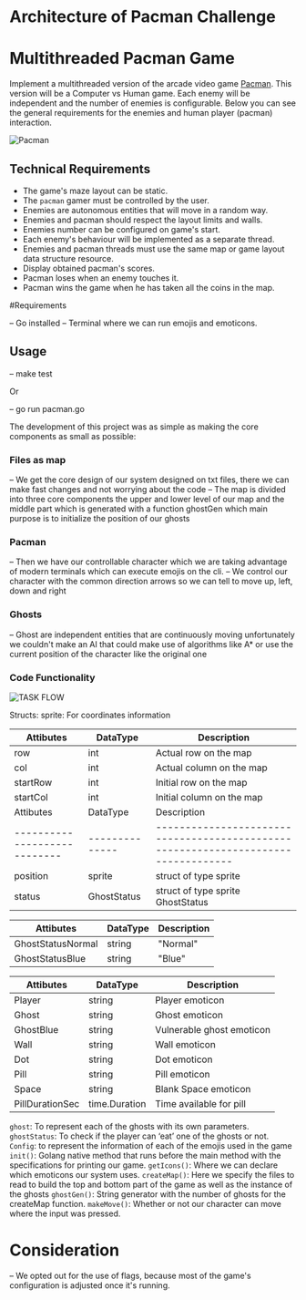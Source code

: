 # Architecture of Pacman Challenge

Multithreaded Pacman Game
=========================

Implement a multithreaded version of the arcade video game [Pacman](https://en.wikipedia.org/wiki/Pac-Man). This version will be a
Computer vs Human game. Each enemy will be independent and the number of enemies is configurable. Below you can see the general
requirements for the enemies and human player (pacman) interaction.

![Pacman](pacman.png)

Technical Requirements
----------------------
- The game's maze layout can be static.
- The `pacman` gamer must be controlled by the user.
- Enemies are autonomous entities that will move in a random way.
- Enemies and pacman should respect the layout limits and walls.
- Enemies number can be configured on game's start.
- Each enemy's behaviour will be implemented as a separate thread.
- Enemies and pacman threads must use the same map or game layout data structure resource.
- Display obtained pacman's scores.
- Pacman loses when an enemy touches it.
- Pacman wins the game when he has taken all the coins in the map.

#Requirements

– Go installed
– Terminal where we can run emojis and emoticons.


## Usage 

– make test

Or

– go run pacman.go

The development of this project was as simple as making the core components as small as possible:

### Files as map
– We get the core design of our system designed on txt files, there we can make fast changes and not worrying about the code
– The map is divided into three core components the upper and lower level of our map and the middle part which is generated with a function ghostGen which main purpose is to initialize the position of our ghosts

 ### Pacman
– Then we have our controllable character which we are taking advantage of modern terminals which can execute emojis on the cli.
– We control our character with the common direction arrows so we can tell to move up, left, down and right

### Ghosts
– Ghost are independent entities that are continuously moving unfortunately we couldn't make an AI that could make use of algorithms like A* or use the current position of the character like the original one

### Code Functionality

![TASK FLOW](pacman.png)

Structs:
sprite: For coordinates information



| Attibutes                  |   DataType   | Description                                                                      |
|----------------------------|--------------|----------------------------------------------------------------------------------|
|     row                |     int   | Actual row on the map                                             |
|     col                |     int   | Actual column on the map                                                 |
|     startRow           |  int      | Initial row on the map                                   |
|     startCol                |     int   | Initial column on the map                                               |
| Attibutes                  |   DataType   | Description                                                                      |
|----------------------------|--------------|----------------------------------------------------------------------------------|
|     position                |     sprite   | struct of type sprite                                           |
|     status                |     GhostStatus   | struct of type sprite GhostStatus                                             |


| Attibutes                  |   DataType   | Description                                                                      |
|----------------------------|--------------|----------------------------------------------------------------------------------|
|     GhostStatusNormal      |     string   |   "Normal"                                      |
|     GhostStatusBlue       |     string   | "Blue"                                            |




| Attibutes                  |   DataType   | Description                                                                      |
|----------------------------|--------------|----------------------------------------------------------------------------------|
|     Player                  |      string     |   Player emoticon                                 |
|     Ghost                  |      string     | Ghost emoticon                                           |
|     GhostBlue                  |      string     |   Vulnerable ghost emoticon                                 |
|     Wall                  |      string     | Wall emoticon                                           |
|     Dot                   |      string     |   Dot emoticon                                 |
|     Pill                  |      string     | Pill emoticon                                           |
|     Space                     |      string     |   Blank Space emoticon                                 |
|     PillDurationSec                  |      time.Duration     | Time available for pill                                 |



`ghost`: To represent each of the ghosts with its own parameters.
`ghostStatus`: To check if the player can ‘eat’ one of the ghosts or not.
`Config`: to represent the information of each of the emojis used in the game
`init()`: Golang native method that runs before the main method with the specifications for printing our game.
`getIcons()`: Where we can declare which emoticons our system uses.
`createMap()`: Here we specify the files to read to build the top and bottom part of the game as well as the instance of the ghosts
`ghostGen()`: String generator with the number of ghosts for the createMap function.
`makeMove()`: Whether or not our character can move where the input was pressed.

# Consideration

– We opted out for the use of flags, because most of the game's configuration is adjusted once it's running.
